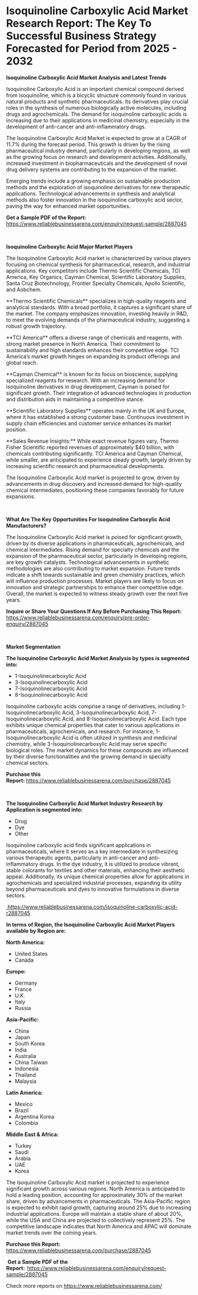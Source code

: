 <p><h1>Isoquinoline Carboxylic Acid Market Research Report: The Key To Successful Business Strategy Forecasted for Period from 2025 - 2032</h1></p><p><strong>Isoquinoline Carboxylic Acid Market Analysis and Latest Trends</strong></p>
<p><p>Isoquinoline Carboxylic Acid is an important chemical compound derived from isoquinoline, which is a bicyclic structure commonly found in various natural products and synthetic pharmaceuticals. Its derivatives play crucial roles in the synthesis of numerous biologically active molecules, including drugs and agrochemicals. The demand for isoquinoline carboxylic acids is increasing due to their applications in medicinal chemistry, especially in the development of anti-cancer and anti-inflammatory drugs.</p><p>The Isoquinoline Carboxylic Acid Market is expected to grow at a CAGR of 11.7% during the forecast period. This growth is driven by the rising pharmaceutical industry demand, particularly in developing regions, as well as the growing focus on research and development activities. Additionally, increased investment in biopharmaceuticals and the development of novel drug delivery systems are contributing to the expansion of the market. </p><p>Emerging trends include a growing emphasis on sustainable production methods and the exploration of isoquinoline derivatives for new therapeutic applications. Technological advancements in synthesis and analytical methods also foster innovation in the isoquinoline carboxylic acid sector, paving the way for enhanced market opportunities.</p></p>
<p><strong>Get a Sample PDF of the Report:&nbsp;</strong> <a href="https://www.reliablebusinessarena.com/enquiry/request-sample/2887045?utm_campaign=2138&utm_medium=2&utm_source=Github&utm_content=ia&utm_term=13032025&utm_id=isoquinoline-carboxylic-acid">https://www.reliablebusinessarena.com/enquiry/request-sample/2887045</a></p>
<p>&nbsp;</p>
<p><strong>Isoquinoline Carboxylic Acid Major Market Players</strong></p>
<p><p>The Isoquinoline Carboxylic Acid market is characterized by various players focusing on chemical synthesis for pharmaceutical, research, and industrial applications. Key competitors include Thermo Scientific Chemicals, TCI America, Key Organics, Cayman Chemical, Scientific Laboratory Supplies, Santa Cruz Biotechnology, Frontier Specialty Chemicals, Apollo Scientific, and Aobchem.</p><p>**Thermo Scientific Chemicals** specializes in high-quality reagents and analytical standards. With a broad portfolio, it captures a significant share of the market. The company emphasizes innovation, investing heavily in R&D, to meet the evolving demands of the pharmaceutical industry, suggesting a robust growth trajectory.</p><p>**TCI America** offers a diverse range of chemicals and reagents, with strong market presence in North America. Their commitment to sustainability and high standards enhances their competitive edge. TCI America’s market growth hinges on expanding its product offerings and global reach.</p><p>**Cayman Chemical** is known for its focus on bioscience, supplying specialized reagents for research. With an increasing demand for isoquinoline derivatives in drug development, Cayman is poised for significant growth. Their integration of advanced technologies in production and distribution aids in maintaining a competitive stance.</p><p>**Scientific Laboratory Supplies** operates mainly in the UK and Europe, where it has established a strong customer base. Continuous investment in supply chain efficiencies and customer service enhances its market position.</p><p>**Sales Revenue Insights:** While exact revenue figures vary, Thermo Fisher Scientific reported revenues of approximately $40 billion, with chemicals contributing significantly. TCI America and Cayman Chemical, while smaller, are anticipated to experience steady growth, largely driven by increasing scientific research and pharmaceutical developments.</p><p>The Isoquinoline Carboxylic Acid market is projected to grow, driven by advancements in drug discovery and increased demand for high-quality chemical intermediates, positioning these companies favorably for future expansions.</p></p>
<p>&nbsp;</p>
<p><strong>What Are The Key Opportunities For Isoquinoline Carboxylic Acid Manufacturers?</strong></p>
<p><p>The Isoquinoline Carboxylic Acid market is poised for significant growth, driven by its diverse applications in pharmaceuticals, agrochemicals, and chemical intermediates. Rising demand for specialty chemicals and the expansion of the pharmaceutical sector, particularly in developing regions, are key growth catalysts. Technological advancements in synthetic methodologies are also contributing to market expansion. Future trends indicate a shift towards sustainable and green chemistry practices, which will influence production processes. Market players are likely to focus on innovation and strategic partnerships to enhance their competitive edge. Overall, the market is expected to witness steady growth over the next five years.</p></p>
<p><strong>Inquire or Share Your Questions If Any Before Purchasing This Report:</strong> <a href="https://www.reliablebusinessarena.com/enquiry/pre-order-enquiry/2887045?utm_campaign=2138&utm_medium=2&utm_source=Github&utm_content=ia&utm_term=13032025&utm_id=isoquinoline-carboxylic-acid">https://www.reliablebusinessarena.com/enquiry/pre-order-enquiry/2887045</a></p>
<p>&nbsp;</p>
<p><strong>Market Segmentation</strong></p>
<p><strong>The Isoquinoline Carboxylic Acid Market Analysis by types is segmented into:</strong></p>
<p><ul><li>1-Isoquinolinecarboxylic Acid</li><li>3-Isoquinolinecarboxylic Acid</li><li>7-Isoquinolinecarboxylic Acid</li><li>8-Isoquinolinecarboxylic Acid</li></ul></p>
<p><p>Isoquinoline carboxylic acids comprise a range of derivatives, including 1-Isoquinolinecarboxylic Acid, 3-Isoquinolinecarboxylic Acid, 7-Isoquinolinecarboxylic Acid, and 8-Isoquinolinecarboxylic Acid. Each type exhibits unique chemical properties that cater to various applications in pharmaceuticals, agrochemicals, and research. For instance, 1-Isoquinolinecarboxylic Acid is often utilized in synthesis and medicinal chemistry, while 3-Isoquinolinecarboxylic Acid may serve specific biological roles. The market dynamics for these compounds are influenced by their diverse functionalities and the growing demand in specialty chemical sectors.</p></p>
<p><strong>Purchase this Report:&nbsp;</strong><a href="https://www.reliablebusinessarena.com/purchase/2887045?utm_campaign=2138&utm_medium=2&utm_source=Github&utm_content=ia&utm_term=13032025&utm_id=isoquinoline-carboxylic-acid">https://www.reliablebusinessarena.com/purchase/2887045</a></p>
<p>&nbsp;</p>
<p><strong>The Isoquinoline Carboxylic Acid Market Industry Research by Application is segmented into:</strong></p>
<p><ul><li>Drug</li><li>Dye</li><li>Other</li></ul></p>
<p><p>Isoquinoline carboxylic acid finds significant applications in pharmaceuticals, where it serves as a key intermediate in synthesizing various therapeutic agents, particularly in anti-cancer and anti-inflammatory drugs. In the dye industry, it is utilized to produce vibrant, stable colorants for textiles and other materials, enhancing their aesthetic appeal. Additionally, its unique chemical properties allow for applications in agrochemicals and specialized industrial processes, expanding its utility beyond pharmaceuticals and dyes to innovative formulations in diverse sectors.</p></p>
<p><a href="https://www.reliablebusinessarena.com/isoquinoline-carboxylic-acid-r2887045?utm_campaign=2138&utm_medium=2&utm_source=Github&utm_content=ia&utm_term=13032025&utm_id=isoquinoline-carboxylic-acid">&nbsp;https://www.reliablebusinessarena.com/isoquinoline-carboxylic-acid-r2887045</a></p>
<p><strong>In terms of Region, the Isoquinoline Carboxylic Acid Market Players available by Region are:</strong></p>
<p>
    <p> <strong> North America: </strong>
        <ul>
            <li>United States</li>
            <li>Canada</li>
        </ul>
        </p> 
    <p> <strong> Europe: </strong>
        <ul>
            <li>Germany</li>
            <li>France</li>
            <li>U.K.</li>
            <li>Italy</li>
            <li>Russia</li>
        </ul>
        </p> 
    <p> <strong> Asia-Pacific: </strong>
        <ul>
            <li>China</li>
            <li>Japan</li>
            <li>South Korea</li>
            <li>India</li>
            <li>Australia</li>
            <li>China Taiwan</li>
            <li>Indonesia</li>
            <li>Thailand</li>
            <li>Malaysia</li>
        </ul>
        </p> 
    <p> <strong> Latin America: </strong>
        <ul>
            <li>Mexico</li>
            <li>Brazil</li>
            <li>Argentina Korea</li>
            <li>Colombia</li>
        </ul>
        </p> 
    <p> <strong> Middle East & Africa: </strong>
        <ul>
            <li>Turkey</li>
            <li>Saudi</li>
            <li>Arabia</li>
            <li>UAE</li>
            <li>Korea</li>
        </ul>
    </p>
    </p>
<p><p>The Isoquinoline Carboxylic Acid market is projected to experience significant growth across various regions. North America is anticipated to hold a leading position, accounting for approximately 30% of the market share, driven by advancements in pharmaceuticals. The Asia-Pacific region is expected to exhibit rapid growth, capturing around 25% due to increasing industrial applications. Europe will maintain a stable share of about 20%, while the USA and China are projected to collectively represent 25%. The competitive landscape indicates that North America and APAC will dominate market trends over the coming years.</p></p>
<p><strong>Purchase this Report: </strong><a href="https://www.reliablebusinessarena.com/purchase/2887045?utm_campaign=2138&utm_medium=2&utm_source=Github&utm_content=ia&utm_term=13032025&utm_id=isoquinoline-carboxylic-acid">https://www.reliablebusinessarena.com/purchase/2887045</a></p>
<p>&nbsp;<strong>Get a Sample PDF of the Report:&nbsp;&nbsp;</strong><a href="https://www.reliablebusinessarena.com/enquiry/request-sample/2887045?utm_campaign=2138&utm_medium=2&utm_source=Github&utm_content=ia&utm_term=13032025&utm_id=isoquinoline-carboxylic-acid">https://www.reliablebusinessarena.com/enquiry/request-sample/2887045</a></p>
<p><strong></strong></p>
<p>Check more reports on <a href="https://www.reliablebusinessarena.com/?utm_campaign=2138&utm_medium=2&utm_source=Github&utm_content=ia&utm_term=13032025&utm_id=isoquinoline-carboxylic-acid">https://www.reliablebusinessarena.com/</a></p>
